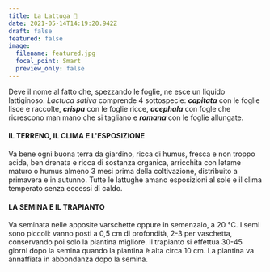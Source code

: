 ```yaml
---
title: La Lattuga 🥬
date: 2021-05-14T14:19:20.942Z
draft: false
featured: false
image:
  filename: featured.jpg
  focal_point: Smart
  preview_only: false
---
```

<!--StartFragment-->

Deve il nome al fatto che, spezzando le foglie, ne esce un liquido lattiginoso. *Lactuca sativa* comprende 4 sottospecie: ***capitata*** con le foglie lisce e raccolte, ***crispa*** con le foglie ricce, ***acephala*** con fogle che ricrescono man mano che si tagliano e ***romana*** con le foglie allungate.

#### IL TERRENO, IL CLIMA E L'ESPOSIZIONE

Va bene ogni buona terra da giardino, ricca di humus, fresca e non troppo acida, ben drenata e ricca di sostanza organica, arricchita con letame maturo o humus almeno 3 mesi prima della coltivazione, distribuito a primavera e in autunno. Tutte le lattughe amano esposizioni al sole e il clima temperato senza eccessi di caldo. 

#### LA SEMINA E IL TRAPIANTO

Va seminata nelle apposite varschette oppure in semenzaio, a 20 °C. I semi sono piccoli: vanno posti a 0,5 cm di profondità, 2-3 per vaschetta, conservando poi solo la piantina migliore. Il trapianto si effettua 30-45 giorni dopo la semina quando la piantina è alta circa 10 cm. La piantina va annaffiata in abbondanza dopo la semina.





<!--EndFragment-->

```

```